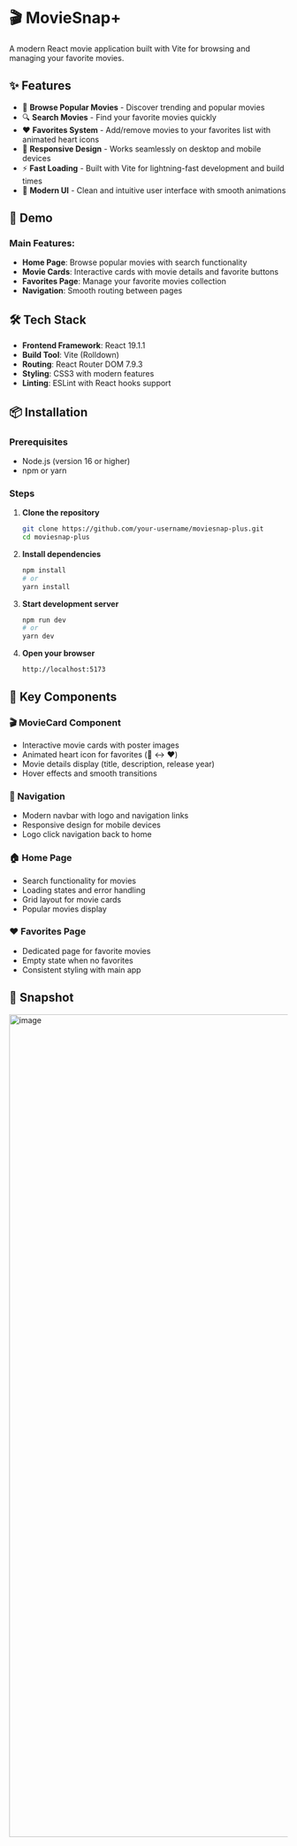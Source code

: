 # 🎬 MovieSnap+ 

A modern React movie application built with Vite for browsing and managing your favorite movies.

## ✨ Features

- 🎥 **Browse Popular Movies** - Discover trending and popular movies
- 🔍 **Search Movies** - Find your favorite movies quickly
- ❤️ **Favorites System** - Add/remove movies to your favorites list with animated heart icons
- 📱 **Responsive Design** - Works seamlessly on desktop and mobile devices
- ⚡ **Fast Loading** - Built with Vite for lightning-fast development and build times
- 🎨 **Modern UI** - Clean and intuitive user interface with smooth animations

## 🚀 Demo

### Main Features:
- **Home Page**: Browse popular movies with search functionality
- **Movie Cards**: Interactive cards with movie details and favorite buttons
- **Favorites Page**: Manage your favorite movies collection
- **Navigation**: Smooth routing between pages

## 🛠️ Tech Stack

- **Frontend Framework**: React 19.1.1
- **Build Tool**: Vite (Rolldown)
- **Routing**: React Router DOM 7.9.3
- **Styling**: CSS3 with modern features
- **Linting**: ESLint with React hooks support

## 📦 Installation

### Prerequisites
- Node.js (version 16 or higher)
- npm or yarn

### Steps

1. **Clone the repository**
   ```bash
   git clone https://github.com/your-username/moviesnap-plus.git
   cd moviesnap-plus
   ```
2. **Install dependencies**
   ```bash
   npm install
   # or
   yarn install
   ```

3. **Start development server**
   ```bash
   npm run dev
   # or
   yarn dev
   ```

4. **Open your browser**
   ```
   http://localhost:5173
   ```


## 🎨 Key Components

### 🎬 MovieCard Component
- Interactive movie cards with poster images
- Animated heart icon for favorites (🤍 ↔ ❤️)
- Movie details display (title, description, release year)
- Hover effects and smooth transitions

### 🧭 Navigation
- Modern navbar with logo and navigation links
- Responsive design for mobile devices
- Logo click navigation back to home

### 🏠 Home Page
- Search functionality for movies
- Loading states and error handling
- Grid layout for movie cards
- Popular movies display

### ❤️ Favorites Page
- Dedicated page for favorite movies
- Empty state when no favorites
- Consistent styling with main app

## 🌟 Snapshot
<img width="2780" height="1486" alt="image" src="https://github.com/user-attachments/assets/60f6ab51-ccb5-40e7-9c81-5ccb1454feb5" />


